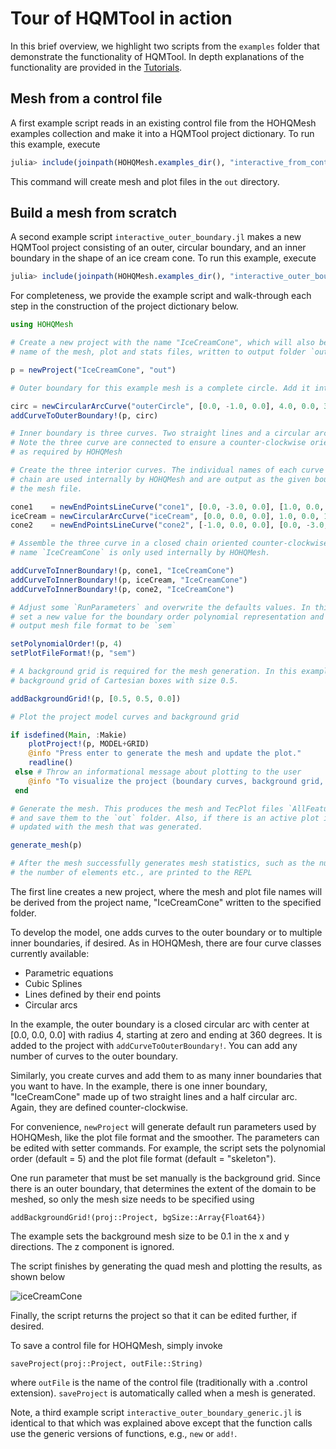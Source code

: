 # Tour of HQMTool in action

In this brief overview, we highlight two scripts from the `examples` folder
that demonstrate the functionality of HQMTool. In depth
explanations of the functionality are provided in the [Tutorials](@ref).

## Mesh from a control file

A first example script reads in an existing control file from the HOHQMesh examples collection
and make it into a HQMTool project dictionary.
To run this example, execute
```julia
julia> include(joinpath(HOHQMesh.examples_dir(), "interactive_from_control_file.jl"))
```
This command will create mesh and plot files in the `out` directory.

## Build a mesh from scratch

A second example script `interactive_outer_boundary.jl` makes a new HQMTool project consisting
of an outer, circular boundary, and an inner boundary in the shape of an ice cream cone.
To run this example, execute
```julia
julia> include(joinpath(HOHQMesh.examples_dir(), "interactive_outer_boundary.jl"))
```

For completeness, we provide the example script and walk-through each step in the construction
of the project dictionary below.
```julia
using HOHQMesh

# Create a new project with the name "IceCreamCone", which will also be the
# name of the mesh, plot and stats files, written to output folder `out`.

p = newProject("IceCreamCone", "out")

# Outer boundary for this example mesh is a complete circle. Add it into the project.

circ = newCircularArcCurve("outerCircle", [0.0, -1.0, 0.0], 4.0, 0.0, 360.0, "degrees")
addCurveToOuterBoundary!(p, circ)

# Inner boundary is three curves. Two straight lines and a circular arc.
# Note the three curve are connected to ensure a counter-clockwise orientation
# as required by HOHQMesh

# Create the three interior curves. The individual names of each curve in the inner
# chain are used internally by HOHQMesh and are output as the given boundary names in
# the mesh file.

cone1    = newEndPointsLineCurve("cone1", [0.0, -3.0, 0.0], [1.0, 0.0, 0.0])
iceCream = newCircularArcCurve("iceCream", [0.0, 0.0, 0.0], 1.0, 0.0, 180.0, "degrees")
cone2    = newEndPointsLineCurve("cone2", [-1.0, 0.0, 0.0], [0.0, -3.0, 0.0])

# Assemble the three curve in a closed chain oriented counter-clockwise. The chain
# name `IceCreamCone` is only used internally by HOHQMesh.

addCurveToInnerBoundary!(p, cone1, "IceCreamCone")
addCurveToInnerBoundary!(p, iceCream, "IceCreamCone")
addCurveToInnerBoundary!(p, cone2, "IceCreamCone")

# Adjust some `RunParameters` and overwrite the defaults values. In this case, we
# set a new value for the boundary order polynomial representation and adjust the
# output mesh file format to be `sem`

setPolynomialOrder!(p, 4)
setPlotFileFormat!(p, "sem")

# A background grid is required for the mesh generation. In this example we lay a
# background grid of Cartesian boxes with size 0.5.

addBackgroundGrid!(p, [0.5, 0.5, 0.0])

# Plot the project model curves and background grid

if isdefined(Main, :Makie)
    plotProject!(p, MODEL+GRID)
    @info "Press enter to generate the mesh and update the plot."
    readline()
 else # Throw an informational message about plotting to the user
    @info "To visualize the project (boundary curves, background grid, mesh, etc.), include `GLMakie` and run again."
 end

# Generate the mesh. This produces the mesh and TecPlot files `AllFeatures.mesh` and `AllFeatures.tec`
# and save them to the `out` folder. Also, if there is an active plot in the project `p` it is
# updated with the mesh that was generated.

generate_mesh(p)

# After the mesh successfully generates mesh statistics, such as the number of corner nodes,
# the number of elements etc., are printed to the REPL
```
The first line creates a new project, where the mesh and plot file names will be derived
from the project name, "IceCreamCone" written to the specified folder.

To develop the model, one adds curves to the outer boundary or to multiple inner boundaries,
if desired. As in HOHQMesh, there are four curve classes currently available:

- Parametric equations
- Cubic Splines
- Lines defined by their end points
- Circular arcs

In the example, the outer boundary is a closed circular arc with center at [0.0, 0.0, 0.0]
with radius 4, starting at zero and ending at 360 degrees. It is added to the project with
`addCurveToOuterBoundary!`. You can add any number of curves to the outer boundary.

Similarly, you create curves and add them to as many inner boundaries that you want to have.
In the example, there is one inner boundary, "IceCreamCone" made up of two straight lines and a half
circular arc. Again, they are defined counter-clockwise.

For convenience, `newProject` will generate default run parameters used by HOHQMesh, like the plot file format
and the smoother. The parameters can be edited with setter commands. For example, the script
sets the polynomial order (default = 5) and the plot file format (default = "skeleton").

One run parameter that must be set manually is the background grid. Since there is an outer
boundary, that determines the extent of the domain to be meshed, so only the mesh size needs
to be specified using
```
addBackgroundGrid!(proj::Project, bgSize::Array{Float64})
```

The example sets the background mesh size to be 0.1 in the x and y directions.
The z component is ignored.

The script finishes by generating the quad mesh and plotting the results, as shown below

![iceCreamCone](https://user-images.githubusercontent.com/25242486/162193980-b80fb92c-2851-4809-af01-be856152514f.png)

Finally, the script returns the project so that it can be edited further, if desired.

To save a control file for HOHQMesh, simply invoke
```
saveProject(proj::Project, outFile::String)
```
where `outFile` is the name of the control file (traditionally with a .control extension).
`saveProject` is automatically called when a mesh is generated.

Note, a third example script `interactive_outer_boundary_generic.jl` is identical to that
which was explained above except that the function calls use the generic versions of
functions, e.g., `new` or `add!`.
